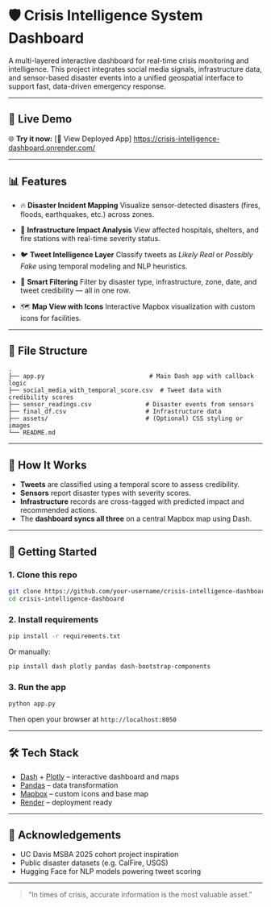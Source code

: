 # 🛡️ Crisis Intelligence System Dashboard

A multi-layered interactive dashboard for real-time crisis monitoring and intelligence. This project integrates social media signals, infrastructure data, and sensor-based disaster events into a unified geospatial interface to support fast, data-driven emergency response.

---

## 🔗 Live Demo

🌐 **Try it now:**
[🚀 View Deployed App]
https://crisis-intelligence-dashboard.onrender.com/

---

## 📊 Features

* 🔥 **Disaster Incident Mapping**
  Visualize sensor-detected disasters (fires, floods, earthquakes, etc.) across zones.

* 🏥 **Infrastructure Impact Analysis**
  View affected hospitals, shelters, and fire stations with real-time severity status.

* 🐦 **Tweet Intelligence Layer**
  Classify tweets as *Likely Real* or *Possibly Fake* using temporal modeling and NLP heuristics.

* 🤭 **Smart Filtering**
  Filter by disaster type, infrastructure, zone, date, and tweet credibility — all in one row.

* 🗺️ **Map View with Icons**
  Interactive Mapbox visualization with custom icons for facilities.

---

## 📁 File Structure

```
.
├── app.py                             # Main Dash app with callback logic
├── social_media_with_temporal_score.csv  # Tweet data with credibility scores
├── sensor_readings.csv               # Disaster events from sensors
├── final_df.csv                      # Infrastructure data
├── assets/                           # (Optional) CSS styling or images
└── README.md
```

---

## 🧠 How It Works

* **Tweets** are classified using a temporal score to assess credibility.
* **Sensors** report disaster types with severity scores.
* **Infrastructure** records are cross-tagged with predicted impact and recommended actions.
* The **dashboard syncs all three** on a central Mapbox map using Dash.

---

## 🚀 Getting Started

### 1. Clone this repo

```bash
git clone https://github.com/your-username/crisis-intelligence-dashboard.git
cd crisis-intelligence-dashboard
```

### 2. Install requirements

```bash
pip install -r requirements.txt
```

Or manually:

```bash
pip install dash plotly pandas dash-bootstrap-components
```

### 3. Run the app

```bash
python app.py
```

Then open your browser at `http://localhost:8050`

---

## 🛠️ Tech Stack

* [Dash](https://dash.plotly.com/) + [Plotly](https://plotly.com/) – interactive dashboard and maps
* [Pandas](https://pandas.pydata.org/) – data transformation
* [Mapbox](https://www.mapbox.com/) – custom icons and base map
* [Render](https://render.com/) – deployment ready

---
## 🙌 Acknowledgements

* UC Davis MSBA 2025 cohort project inspiration
* Public disaster datasets (e.g. CalFire, USGS)
* Hugging Face for NLP models powering tweet scoring

---

> “In times of crisis, accurate information is the most valuable asset.”
